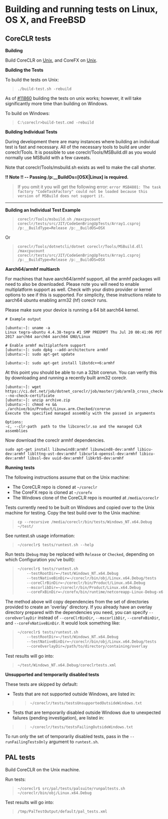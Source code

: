 Building and running tests on Linux, OS X, and FreeBSD
======================================================

CoreCLR tests
-------------

**Building**

Build CoreCLR on [Unix](https://github.com/dotnet/coreclr/blob/master/Documentation/building/linux-instructions.md), and CoreFX on [Unix](https://github.com/dotnet/corefx/blob/master/Documentation/building/unix-instructions.md).

**Building the Tests**

To build the tests on Unix:

> `./build-test.sh -rebuild`

As of [#11860](https://github.com/dotnet/coreclr/pull/11860) building the tests on unix works; however, it will take significantly more time than building on Windows.

To build on Windows:

> `C:\coreclr>build-test.cmd -rebuild`

**Building Individual Tests**

During development there are many instances where building an individual test is fast and necessary. All of the necessary tools to build are under coreclr/Tools. It is possible to use coreclr/Tools/MSBuild.dll as you would normally use MSBuild with a few caveats.

Note that coreclr/Tools/msbuild.sh exists as well to make the call shorter.

**!! Note !! -- Passing /p:__BuildOs=[OSX|Linux] is required.** 

>If you omit it you will get the following error: `error MSB4801: The task factory "CodeTaskFactory" could not be loaded because this version of MSBuild does not support it.`
---

**Building an Individual Test Example**

>`coreclr/Tools/msbuild.sh /maxcpucount  coreclr/tests/src/JIT/CodeGenBringUpTests/Array1.csproj /p:__BuildType=Release /p:__BuildOS=OSX`

Or

>`coreclr/Tools/dotnetcli/dotnet coreclr/Tools/MSBuild.dll /maxcpucount coreclr/tests/src/JIT/CodeGenBringUpTests/Array1.csproj /p:__BuildType=Release /p:__BuildOS=OSX`


**Aarch64/armhf multiarch**

For machines that have aarch64/armhf support, all the armhf packages will need to also be downloaded. Please note you will need to enable multiplatform support as well. Check with your distro provider or kernel options to see if this is supported. For simplicity, these instructions relate to aarch64 ubuntu enabling arm32 (hf) coreclr runs.

Please make sure your device is running a 64 bit aarch64 kernel.

```
# Example output

[ubuntu:~]: uname -a
Linux tegra-ubuntu 4.4.38-tegra #1 SMP PREEMPT Thu Jul 20 00:41:06 PDT 2017 aarch64 aarch64 aarch64 GNU/Linux

```

```
# Enable armhf multiplatform support
[ubuntu:~]: sudo dpkg --add-architecture armhf
[ubuntu:~]: sudo apt-get update

[ubuntu:~]: sudo apt-get install libstdc++6:armhf
````

At this point you should be able to run a 32bit corerun. You can verify this by downloading and running a recently built arm32 coreclr.

```
[ubuntu:~]: wget https://ci.dot.net/job/dotnet_coreclr/job/master/job/armlb_cross_checked_ubuntu/lastSuccessfulBuild/artifact/*zip*/archive.zip --no-check-certificate
[ubuntu:~]: unzip archive.zip
[ubuntu:~]: chmod +x && ./archive/bin/Product/Linux.arm.Checked/corerun
Execute the specified managed assembly with the passed in arguments

Options:
-c, --clr-path  path to the libcoreclr.so and the managed CLR assemblies
```

Now download the coreclr armhf dependencies.

```
sudo apt-get install libunwind8:armhf libunwind8-dev:armhf libicu-dev:armhf liblttng-ust-dev:armhf libcurl4-openssl-dev:armhf libicu-dev:armhf libssl-dev uuid-dev:armhf libkrb5-dev:armhf
```

**Running tests**

The following instructions assume that on the Unix machine:
- The CoreCLR repo is cloned at `~/coreclr`
- The CoreFX repo is cloned at `~/corefx`
- The Windows clone of the CoreCLR repo is mounted at `/media/coreclr`

Tests currently need to be built on Windows and copied over to the Unix machine for testing. Copy the test build over to the Unix machine:

> `cp --recursive /media/coreclr/bin/tests/Windows_NT.x64.Debug ~/test/`

See runtest.sh usage information:

> `~/coreclr$ tests/runtest.sh --help`

Run tests (`Debug` may be replaced with `Release` or `Checked`, depending on which Configuration you've built):

> ```bash
> ~/coreclr$ tests/runtest.sh
>     --testRootDir=~/test/Windows_NT.x64.Debug
>     --testNativeBinDir=~/coreclr/bin/obj/Linux.x64.Debug/tests
>     --coreClrBinDir=~/coreclr/bin/Product/Linux.x64.Debug
>     --mscorlibDir=~/coreclr/bin/Product/Linux.x64.Debug
>     --coreFxBinDir=~/corefx/bin/runtime/netcoreapp-Linux-Debug-x64
> ```

The method above will copy dependencies from the set of directories provided to create an 'overlay' directory.
If you already have an overlay directory prepared with the dependencies you need, you can specify `--coreOverlayDir`
instead of `--coreClrBinDir`, `--mscorlibDir`, `--coreFxBinDir`, and `--coreFxNativeBinDir`. It would look something like:


> ```bash
> ~/coreclr$ tests/runtest.sh
>     --testRootDir=~/test/Windows_NT.x64.Debug
>     --testNativeBinDir=~/coreclr/bin/obj/Linux.x64.Debug/tests
>     --coreOverlayDir=/path/to/directory/containing/overlay
> ```


Test results will go into:

> `~/test/Windows_NT.x64.Debug/coreclrtests.xml`

**Unsupported and temporarily disabled tests**

These tests are skipped by default:
- Tests that are not supported outside Windows, are listed in:
>> `~/coreclr/tests/testsUnsupportedOutsideWindows.txt`
- Tests that are temporarily disabled outside Windows due to unexpected failures (pending investigation), are listed in:
>> `~/coreclr/tests/testsFailingOutsideWindows.txt`

To run only the set of temporarily disabled tests, pass in the `--runFailingTestsOnly` argument to `runtest.sh`.

PAL tests
---------

Build CoreCLR on the Unix machine.

Run tests:

> `~/coreclr$ src/pal/tests/palsuite/runpaltests.sh ~/coreclr/bin/obj/Linux.x64.Debug`

Test results will go into:

> `/tmp/PalTestOutput/default/pal_tests.xml`
